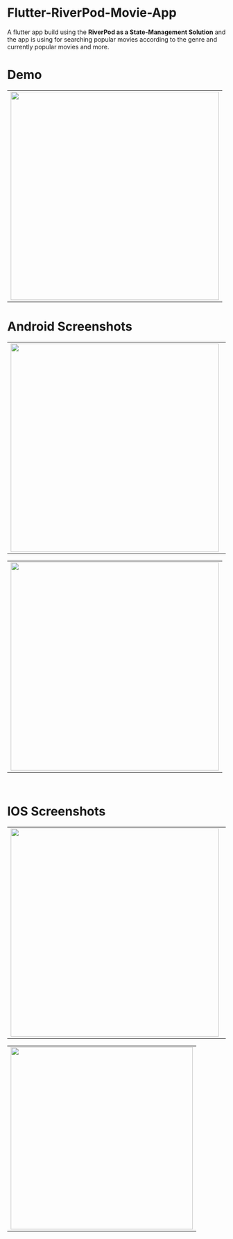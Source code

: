 # Flutter-RiverPod-Movie-App

A flutter app build using the **RiverPod as a State-Management Solution** and the app is using for searching popular movies according to the genre and currently popular movies and more.

 # Demo
  <table>
  <tr>
  <td><img src="https://github.com/MarvelApps-Flutter/flutter_riverpod_movie_app/blob/master/working_demo/flutter_riverpod_movie.gif" height="480px"></td>
    </tr>
  </table>

# Android Screenshots

<table>
  <tr>
    <td><img src="https://github.com/MarvelApps-Flutter/flutter_riverpod_movie_app/blob/master/screenshots/android/android1.png" height="480px"></td>
    <td><img src="https://github.com/MarvelApps-Flutter/flutter_riverpod_movie_app/blob/master/screenshots/android/android2.png" height="480px"></td>
    <td><img src="https://github.com/MarvelApps-Flutter/flutter_riverpod_movie_app/blob/master/screenshots/android/android3.png" height="480px"></td>
  </tr>
 </table>
 
 <table>
  <tr>
    <td><img src="https://github.com/MarvelApps-Flutter/flutter_riverpod_movie_app/blob/master/screenshots/android/android4.png" height="480px"></td>
  </tr>
 </table>


</br>

# IOS Screenshots

<table>
  <tr>
    <td><img src="https://github.com/MarvelApps-Flutter/flutter_riverpod_movie_app/blob/master/screenshots/ios/ios1.png" height="480px"></td>
    <td><img src="https://github.com/MarvelApps-Flutter/flutter_riverpod_movie_app/blob/master/screenshots/ios/ios2.png" height="480px"></td>
    <td><img src="https://github.com/MarvelApps-Flutter/flutter_riverpod_movie_app/blob/master/screenshots/ios/ios3.png" height="480px"></td>
  </tr>
 </table>
 
 <table>
  <tr>
    <td><img src="https://github.com/MarvelApps-Flutter/flutter_riverpod_movie_app/blob/master/screenshots/ios/ios4.png" height="420px"></td>
  </tr>
 </table>

